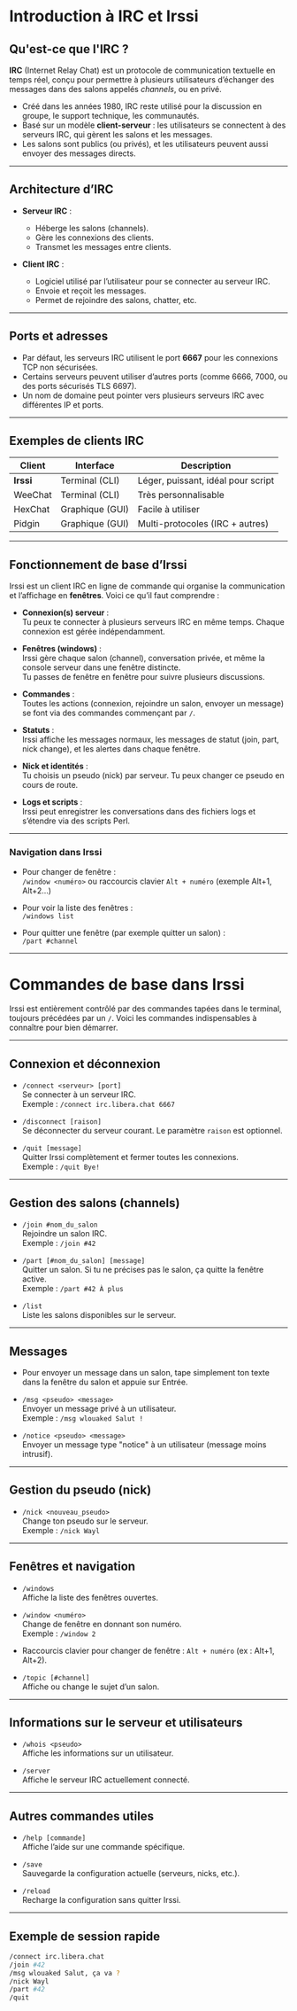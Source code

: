 # Introduction à IRC et Irssi

## Qu'est-ce que l'IRC ?

**IRC** (Internet Relay Chat) est un protocole de communication textuelle en temps réel, conçu pour permettre à plusieurs utilisateurs d’échanger des messages dans des salons appelés *channels*, ou en privé.

- Créé dans les années 1980, IRC reste utilisé pour la discussion en groupe, le support technique, les communautés.
- Basé sur un modèle **client-serveur** : les utilisateurs se connectent à des serveurs IRC, qui gèrent les salons et les messages.
- Les salons sont publics (ou privés), et les utilisateurs peuvent aussi envoyer des messages directs.

---

## Architecture d’IRC

- **Serveur IRC** :  
  - Héberge les salons (channels).  
  - Gère les connexions des clients.  
  - Transmet les messages entre clients.

- **Client IRC** :  
  - Logiciel utilisé par l’utilisateur pour se connecter au serveur IRC.  
  - Envoie et reçoit les messages.  
  - Permet de rejoindre des salons, chatter, etc.

---

## Ports et adresses

- Par défaut, les serveurs IRC utilisent le port **6667** pour les connexions TCP non sécurisées.
- Certains serveurs peuvent utiliser d’autres ports (comme 6666, 7000, ou des ports sécurisés TLS 6697).
- Un nom de domaine peut pointer vers plusieurs serveurs IRC avec différentes IP et ports.

---

## Exemples de clients IRC

| Client    | Interface       | Description                          |
| --------- | --------------- | ---------------------------------- |
| **Irssi** | Terminal (CLI)  | Léger, puissant, idéal pour script |
| WeeChat   | Terminal (CLI)  | Très personnalisable               |
| HexChat   | Graphique (GUI) | Facile à utiliser                  |
| Pidgin    | Graphique (GUI) | Multi-protocoles (IRC + autres)   |

---

## Fonctionnement de base d’Irssi

Irssi est un client IRC en ligne de commande qui organise la communication et l’affichage en **fenêtres**. Voici ce qu’il faut comprendre :

- **Connexion(s) serveur** :  
  Tu peux te connecter à plusieurs serveurs IRC en même temps. Chaque connexion est gérée indépendamment.

- **Fenêtres (windows)** :  
  Irssi gère chaque salon (channel), conversation privée, et même la console serveur dans une fenêtre distincte.  
  Tu passes de fenêtre en fenêtre pour suivre plusieurs discussions.

- **Commandes** :  
  Toutes les actions (connexion, rejoindre un salon, envoyer un message) se font via des commandes commençant par `/`.

- **Statuts** :  
  Irssi affiche les messages normaux, les messages de statut (join, part, nick change), et les alertes dans chaque fenêtre.

- **Nick et identités** :  
  Tu choisis un pseudo (nick) par serveur. Tu peux changer ce pseudo en cours de route.

- **Logs et scripts** :  
  Irssi peut enregistrer les conversations dans des fichiers logs et s’étendre via des scripts Perl.

---

### Navigation dans Irssi

- Pour changer de fenêtre :  
  `/window <numéro>` ou raccourcis clavier `Alt + numéro` (exemple Alt+1, Alt+2...)

- Pour voir la liste des fenêtres :  
  `/windows list`

- Pour quitter une fenêtre (par exemple quitter un salon) :  
  `/part #channel`

---

# Commandes de base dans Irssi

Irssi est entièrement contrôlé par des commandes tapées dans le terminal, toujours précédées par un `/`. Voici les commandes indispensables à connaître pour bien démarrer.

---

## Connexion et déconnexion

- `/connect <serveur> [port]`  
  Se connecter à un serveur IRC.  
  Exemple : `/connect irc.libera.chat 6667`

- `/disconnect [raison]`  
  Se déconnecter du serveur courant. Le paramètre `raison` est optionnel.

- `/quit [message]`  
  Quitter Irssi complètement et fermer toutes les connexions.  
  Exemple : `/quit Bye!`

---

## Gestion des salons (channels)

- `/join #nom_du_salon`  
  Rejoindre un salon IRC.  
  Exemple : `/join #42`

- `/part [#nom_du_salon] [message]`  
  Quitter un salon. Si tu ne précises pas le salon, ça quitte la fenêtre active.  
  Exemple : `/part #42 À plus`

- `/list`  
  Liste les salons disponibles sur le serveur.

---

## Messages

- Pour envoyer un message dans un salon, tape simplement ton texte dans la fenêtre du salon et appuie sur Entrée.

- `/msg <pseudo> <message>`  
  Envoyer un message privé à un utilisateur.  
  Exemple : `/msg wlouaked Salut !`

- `/notice <pseudo> <message>`  
  Envoyer un message type "notice" à un utilisateur (message moins intrusif).

---

## Gestion du pseudo (nick)

- `/nick <nouveau_pseudo>`  
  Change ton pseudo sur le serveur.  
  Exemple : `/nick Wayl`

---

## Fenêtres et navigation

- `/windows`  
  Affiche la liste des fenêtres ouvertes.

- `/window <numéro>`  
  Change de fenêtre en donnant son numéro.  
  Exemple : `/window 2`

- Raccourcis clavier pour changer de fenêtre : `Alt + numéro` (ex : Alt+1, Alt+2).

- `/topic [#channel]`  
  Affiche ou change le sujet d’un salon.

---

## Informations sur le serveur et utilisateurs

- `/whois <pseudo>`  
  Affiche les informations sur un utilisateur.

- `/server`  
  Affiche le serveur IRC actuellement connecté.

---

## Autres commandes utiles

- `/help [commande]`  
  Affiche l’aide sur une commande spécifique.

- `/save`  
  Sauvegarde la configuration actuelle (serveurs, nicks, etc.).

- `/reload`  
  Recharge la configuration sans quitter Irssi.

---

## Exemple de session rapide

```bash
/connect irc.libera.chat
/join #42
/msg wlouaked Salut, ça va ?
/nick Wayl
/part #42
/quit


